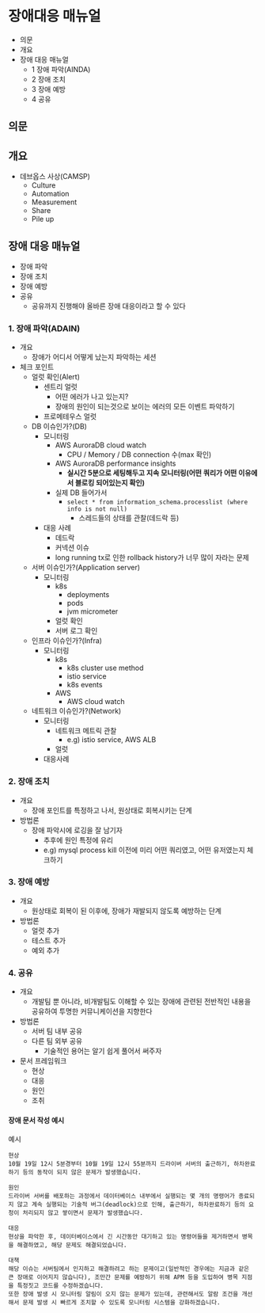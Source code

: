# 장애대응 매뉴얼

- 의문
- 개요
- 장애 대응 매뉴얼
  - 1 장애 파악(AINDA)
  - 2 장애 조치
  - 3 장애 예방
  - 4 공유

## 의문

## 개요

- 데브옵스 사상(CAMSP)
  - Culture
  - Automation
  - Measurement
  - Share
  - Pile up

## 장애 대응 매뉴얼

- 장애 파악
- 장애 조치
- 장애 예방
- 공유
  - 공유까지 진행해야 올바른 장애 대응이라고 할 수 있다

### 1. 장애 파악(ADAIN)

- 개요
  - 장애가 어디서 어떻게 났는지 파악하는 세션
- 체크 포인트
  - 얼럿 확인(Alert)
    - 센트리 얼럿
      - 어떤 에러가 나고 있는지?
      - 장애의 원인이 되는것으로 보이는 에러의 모든 이벤트 파악하기
    - 프로메테우스 얼럿
  - DB 이슈인가?(DB)
    - 모니터링
      - AWS AuroraDB cloud watch
        - CPU / Memory / DB connection 수(max 확인)
      - AWS AuroraDB performance insights
        - **실시간 5분으로 세팅해두고 지속 모니터링(어떤 쿼리가 어떤 이유에서 블로킹 되어있는지 확인)**
      - 실제 DB 들어가서
        - `select * from information_schema.processlist (where info is not null)`
          - 스레드들의 상태를 관찰(데드락 등)
    - 대응 사례
      - 데드락
      - 커넥션 이슈
      - long running tx로 인한 rollback history가 너무 많이 자라는 문제
  - 서버 이슈인가?(Application server)
    - 모니터링
      - k8s
        - deployments
        - pods
        - jvm micrometer
      - 얼럿 확인
      - 서버 로그 확인
  - 인프라 이슈인가?(Infra)
    - 모니터링
      - k8s
        - k8s cluster use method
        - istio service
        - k8s events
      - AWS
        - AWS cloud watch
  - 네트워크 이슈인가?(Network)
    - 모니터링
      - 네트워크 메트릭 관찰
        - e.g) istio service, AWS ALB
      - 얼럿
    - 대응사례

### 2. 장애 조치

- 개요
  - 장애 포인트를 특정하고 나서, 원상태로 회복시키는 단계
- 방법론
  - 장애 파악시에 로깅을 잘 남기자
    - 추후에 원인 특정에 유리
    - e.g) mysql process kill 이전에 미리 어떤 쿼리였고, 어떤 유저였는지 체크하기

### 3. 장애 예방

- 개요
  - 원상태로 회복이 된 이후에, 장애가 재발되지 않도록 예방하는 단계
- 방법론
  - 얼럿 추가
  - 테스트 추가
  - 예외 추가

### 4. 공유

- 개요
  - 개발팀 뿐 아니라, 비개발팀도 이해할 수 있는 장애에 관련된 전반적인 내용을 공유하여 투명한 커뮤니케이션을 지향한다
- 방법론
  - 서버 팀 내부 공유
  - 다른 팀 외부 공유
    - 기술적인 용어는 알기 쉽게 풀어서 써주자
- 문서 프레임워크
  - 현상
  - 대응
  - 원인
  - 조취

#### 장애 문서 작성 예시

예시

```
현상
10월 19일 12시 5분경부터 10월 19일 12시 55분까지 드라이버 서버의 출근하기, 하차완료하기 등의 동작이 되지 않은 문제가 발생했습니다.

원인
드라이버 서버를 배포하는 과정에서 데이터베이스 내부에서 실행되는 몇 개의 명령어가 종료되지 않고 계속 실행되는 기술적 버그(deadlock)으로 인해, 출근하기, 하차완료하기 등의 요청이 처리되지 않고 쌓이면서 문제가 발생했습니다.

대응
현상을 파악한 후, 데이터베이스에서 긴 시간동안 대기하고 있는 명령어들을 제거하면서 병목을 해결하였고, 해당 문제도 해결되었습니다.

대책
해당 이슈는 서버팀에서 인지하고 해결하려고 하는 문제이고(일반적인 경우에는 지금과 같은 큰 장애로 이어지지 않습니다), 조만간 문제를 예방하기 위해 APM 등을 도입하여 병목 지점을 특정짓고 코드를 수정하겠습니다.
또한 장애 발생 시 모니터링 알림이 오지 않는 문제가 있는데, 관련해서도 알람 조건을 개선해서 문제 발생 시 빠르게 조치할 수 있도록 모니터링 시스템을 강화하겠습니다.
```
